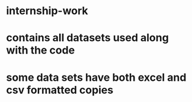 # internship-work
# contains all datasets used along with the code
# some data sets have both excel and csv formatted copies
